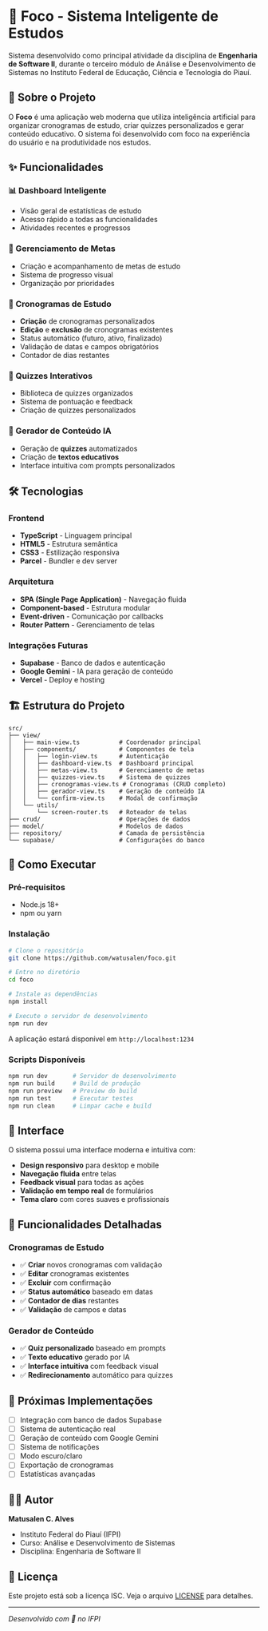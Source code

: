# 🎯 Foco - Sistema Inteligente de Estudos

Sistema desenvolvido como principal atividade da disciplina de **Engenharia de Software II**, durante o terceiro módulo de Análise e Desenvolvimento de Sistemas no Instituto Federal de Educação, Ciência e Tecnologia do Piauí.

## 🚀 Sobre o Projeto

O **Foco** é uma aplicação web moderna que utiliza inteligência artificial para organizar cronogramas de estudo, criar quizzes personalizados e gerar conteúdo educativo. O sistema foi desenvolvido com foco na experiência do usuário e na produtividade nos estudos.

## ✨ Funcionalidades

### 📊 Dashboard Inteligente
- Visão geral de estatísticas de estudo
- Acesso rápido a todas as funcionalidades
- Atividades recentes e progressos

### 🎯 Gerenciamento de Metas
- Criação e acompanhamento de metas de estudo
- Sistema de progresso visual
- Organização por prioridades

### 📝 Cronogramas de Estudo
- **Criação** de cronogramas personalizados
- **Edição** e **exclusão** de cronogramas existentes
- Status automático (futuro, ativo, finalizado)
- Validação de datas e campos obrigatórios
- Contador de dias restantes

### 🧠 Quizzes Interativos
- Biblioteca de quizzes organizados
- Sistema de pontuação e feedback
- Criação de quizzes personalizados

### 🤖 Gerador de Conteúdo IA
- Geração de **quizzes** automatizados
- Criação de **textos educativos**
- Interface intuitiva com prompts personalizados

## 🛠️ Tecnologias

### Frontend
- **TypeScript** - Linguagem principal
- **HTML5** - Estrutura semântica
- **CSS3** - Estilização responsiva
- **Parcel** - Bundler e dev server

### Arquitetura
- **SPA (Single Page Application)** - Navegação fluida
- **Component-based** - Estrutura modular
- **Event-driven** - Comunicação por callbacks
- **Router Pattern** - Gerenciamento de telas

### Integrações Futuras
- **Supabase** - Banco de dados e autenticação
- **Google Gemini** - IA para geração de conteúdo
- **Vercel** - Deploy e hosting

## 🏗️ Estrutura do Projeto

```
src/
├── view/
│   ├── main-view.ts           # Coordenador principal
│   ├── components/            # Componentes de tela
│   │   ├── login-view.ts      # Autenticação
│   │   ├── dashboard-view.ts  # Dashboard principal
│   │   ├── metas-view.ts      # Gerenciamento de metas
│   │   ├── quizzes-view.ts    # Sistema de quizzes
│   │   ├── cronogramas-view.ts # Cronogramas (CRUD completo)
│   │   ├── gerador-view.ts    # Geração de conteúdo IA
│   │   └── confirm-view.ts    # Modal de confirmação
│   └── utils/
│       └── screen-router.ts   # Roteador de telas
├── crud/                      # Operações de dados
├── model/                     # Modelos de dados
├── repository/                # Camada de persistência
└── supabase/                  # Configurações do banco
```

## 🚦 Como Executar

### Pré-requisitos
- Node.js 18+
- npm ou yarn

### Instalação
```bash
# Clone o repositório
git clone https://github.com/watusalen/foco.git

# Entre no diretório
cd foco

# Instale as dependências
npm install

# Execute o servidor de desenvolvimento
npm run dev
```

A aplicação estará disponível em `http://localhost:1234`

### Scripts Disponíveis
```bash
npm run dev       # Servidor de desenvolvimento
npm run build     # Build de produção
npm run preview   # Preview do build
npm run test      # Executar testes
npm run clean     # Limpar cache e build
```

## 🎨 Interface

O sistema possui uma interface moderna e intuitiva com:
- **Design responsivo** para desktop e mobile
- **Navegação fluida** entre telas
- **Feedback visual** para todas as ações
- **Validação em tempo real** de formulários
- **Tema claro** com cores suaves e profissionais

## 📱 Funcionalidades Detalhadas

### Cronogramas de Estudo
- ✅ **Criar** novos cronogramas com validação
- ✅ **Editar** cronogramas existentes
- ✅ **Excluir** com confirmação
- ✅ **Status automático** baseado em datas
- ✅ **Contador de dias** restantes
- ✅ **Validação** de campos e datas

### Gerador de Conteúdo
- ✅ **Quiz personalizado** baseado em prompts
- ✅ **Texto educativo** gerado por IA
- ✅ **Interface intuitiva** com feedback visual
- ✅ **Redirecionamento** automático para quizzes

## 🔧 Próximas Implementações

- [ ] Integração com banco de dados Supabase
- [ ] Sistema de autenticação real
- [ ] Geração de conteúdo com Google Gemini
- [ ] Sistema de notificações
- [ ] Modo escuro/claro
- [ ] Exportação de cronogramas
- [ ] Estatísticas avançadas

## 👨‍💻 Autor

**Matusalen C. Alves**
- Instituto Federal do Piauí (IFPI)
- Curso: Análise e Desenvolvimento de Sistemas
- Disciplina: Engenharia de Software II

## 📄 Licença

Este projeto está sob a licença ISC. Veja o arquivo [LICENSE](LICENSE) para detalhes.

---

*Desenvolvido com 💚 no IFPI*
